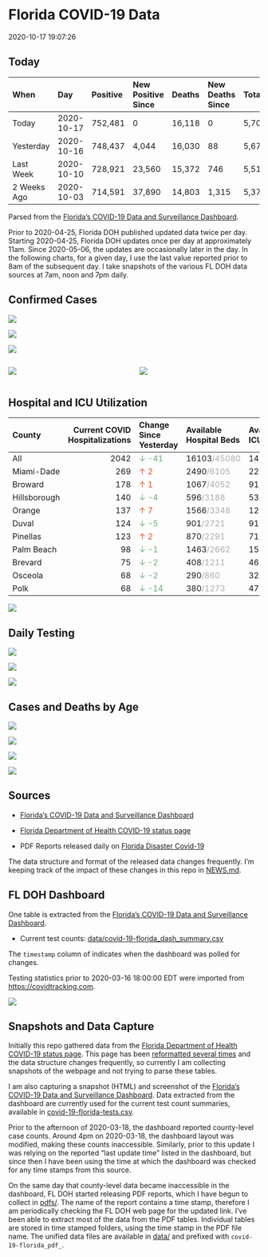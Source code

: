 Florida COVID-19 Data
================
2020-10-17 19:07:26

## Today

| When        | Day        | Positive | New Positive Since | Deaths | New Deaths Since | Total     |
| :---------- | :--------- | :------- | :----------------- | :----- | :--------------- | :-------- |
| Today       | 2020-10-17 | 752,481  | 0                  | 16,118 | 0                | 5,704,100 |
| Yesterday   | 2020-10-16 | 748,437  | 4,044              | 16,030 | 88               | 5,673,685 |
| Last Week   | 2020-10-10 | 728,921  | 23,560             | 15,372 | 746              | 5,518,162 |
| 2 Weeks Ago | 2020-10-03 | 714,591  | 37,890             | 14,803 | 1,315            | 5,376,459 |

Parsed from the [Florida’s COVID-19 Data and Surveillance
Dashboard](https://fdoh.maps.arcgis.com/apps/opsdashboard/index.html#/8d0de33f260d444c852a615dc7837c86).

Prior to 2020-04-25, Florida DOH published updated data twice per day.
Starting 2020-04-25, Florida DOH updates once per day at approximately
11am. Since 2020-05-06, the updates are occasionally later in the day.
In the following charts, for a given day, I use the last value reported
prior to 8am of the subsequent day. I take snapshots of the various FL
DOH data sources at 7am, noon and 7pm daily.

## Confirmed Cases

![](plots/covid-19-florida-daily-test-changes.png)

![](plots/covid-19-florida-deaths-by-day.png)

![](plots/covid-19-florida-county-top-6.png)

<div class="columns">

<div class="column is-full-mobile">

![](plots/covid-19-florida-testing.png)

</div>

<div class="column is-full-mobile">

![](plots/covid-19-florida-total-positive.png)

</div>

</div>

## Hospital and ICU Utilization

| County       | Current COVID Hospitalizations | Change Since Yesterday                    | Available Hospital Beds                      | Available ICU Beds                         |
| :----------- | -----------------------------: | :---------------------------------------- | :------------------------------------------- | :----------------------------------------- |
| All          |                           2042 | <span style="color: #6BAA75">↓ -41</span> | 16103<span style="color: #aaa">/45080</span> | 1457<span style="color: #aaa">/4637</span> |
| Miami-Dade   |                            269 | <span style="color: #EC4E20">↑ 2</span>   | 2490<span style="color: #aaa">/6105</span>   | 220<span style="color: #aaa">/723</span>   |
| Broward      |                            178 | <span style="color: #EC4E20">↑ 1</span>   | 1067<span style="color: #aaa">/4052</span>   | 91<span style="color: #aaa">/345</span>    |
| Hillsborough |                            140 | <span style="color: #6BAA75">↓ -4</span>  | 596<span style="color: #aaa">/3188</span>    | 53<span style="color: #aaa">/318</span>    |
| Orange       |                            137 | <span style="color: #EC4E20">↑ 7</span>   | 1566<span style="color: #aaa">/3348</span>   | 127<span style="color: #aaa">/277</span>   |
| Duval        |                            124 | <span style="color: #6BAA75">↓ -5</span>  | 901<span style="color: #aaa">/2721</span>    | 91<span style="color: #aaa">/329</span>    |
| Pinellas     |                            123 | <span style="color: #EC4E20">↑ 2</span>   | 870<span style="color: #aaa">/2291</span>    | 71<span style="color: #aaa">/233</span>    |
| Palm Beach   |                             98 | <span style="color: #6BAA75">↓ -1</span>  | 1463<span style="color: #aaa">/2662</span>   | 156<span style="color: #aaa">/340</span>   |
| Brevard      |                             75 | <span style="color: #6BAA75">↓ -2</span>  | 408<span style="color: #aaa">/1211</span>    | 46<span style="color: #aaa">/121</span>    |
| Osceola      |                             68 | <span style="color: #6BAA75">↓ -2</span>  | 290<span style="color: #aaa">/860</span>     | 32<span style="color: #aaa">/95</span>     |
| Polk         |                             68 | <span style="color: #6BAA75">↓ -14</span> | 380<span style="color: #aaa">/1273</span>    | 47<span style="color: #aaa">/122</span>    |

![](plots/covid-19-florida-icu-usage.png)

## Daily Testing

![](plots/covid-19-florida-tests-per-case.png)

<!-- ![](plots/covid-19-florida-change-new-cases.png) -->

![](plots/covid-19-florida-tests-percent-positive.png)

![](plots/covid-19-florida-test-and-case-growth.png)

## Cases and Deaths by Age

![](plots/covid-19-florida-weekly-events-by-age.png)

![](plots/covid-19-florida-age.png)

![](plots/covid-19-florida-age-deaths.png)

![](plots/covid-19-florida-age-sex.png)

## Sources

  - [Florida’s COVID-19 Data and Surveillance
    Dashboard](https://fdoh.maps.arcgis.com/apps/opsdashboard/index.html#/8d0de33f260d444c852a615dc7837c86)

  - [Florida Department of Health COVID-19 status
    page](http://www.floridahealth.gov/diseases-and-conditions/COVID-19/)

  - PDF Reports released daily on [Florida Disaster
    Covid-19](http://www.floridahealth.gov/diseases-and-conditions/COVID-19/)

The data structure and format of the released data changes frequently.
I’m keeping track of the impact of these changes in this repo in
[NEWS.md](NEWS.md).

## FL DOH Dashboard

One table is extracted from the [Florida’s COVID-19 Data and
Surveillance
Dashboard](https://fdoh.maps.arcgis.com/apps/opsdashboard/index.html#/8d0de33f260d444c852a615dc7837c86).

  - Current test counts:
    [data/covid-19-florida\_dash\_summary.csv](data/covid-19-florida_dash_summary.csv)

The `timestamp` column of indicates when the dashboard was polled for
changes.

Testing statistics prior to 2020-03-16 18:00:00 EDT were imported from
<https://covidtracking.com>.

![](screenshots/fodh_maps_arcgis_com__apps__opsdashboard.png)

## Snapshots and Data Capture

Initially this repo gathered data from the [Florida Department of Health
COVID-19 status
page](http://www.floridahealth.gov/diseases-and-conditions/COVID-19/).
This page has been [reformatted several
times](screenshots/floridahealth_gov__diseases-and-conditions__COVID-19.png)
and the data structure changes frequently, so currently I am collecting
snapshots of the webpage and not trying to parse these tables.

I am also capturing a snapshot (HTML) and screenshot of the [Florida’s
COVID-19 Data and Surveillance
Dashboard](https://fdoh.maps.arcgis.com/apps/opsdashboard/index.html#/8d0de33f260d444c852a615dc7837c86).
Data extracted from the dashboard are currently used for the current
test count summaries, available in
[covid-19-florida-tests.csv](covid-19-florida-tests.csv).

Prior to the afternoon of 2020-03-18, the dashboard reported
county-level case counts. Around 4pm on 2020-03-18, the dashboard layout
was modified, making these counts inaccessible. Similarly, prior to this
update I was relying on the reported “last update time” listed in the
dashboard, but since then I have been using the time at which the
dashboard was checked for any time stamps from this source.

On the same day that county-level data became inaccessible in the
dashboard, FL DOH started releasing PDF reports, which I have begun to
collect in [pdfs/](pdfs/). The name of the report contains a time stamp,
therefore I am periodically checking the FL DOH web page for the updated
link. I’ve been able to extract most of the data from the PDF tables.
Individual tables are stored in time stamped folders, using the time
stamp in the PDF file name. The unified data files are available in
[data/](data/) and prefixed with `covid-19-florida_pdf_`.
